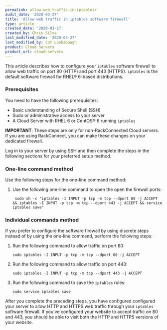 ```yaml
---
permalink: allow-web-traffic-in-iptables/
audit_date: '2020-03-27'
title: 'Allow web traffic in iptables software firewall'
type: article
created_date: '2020-03-17'
created_by: Chris Silva
last_modified_date: '2020-03-27'
last_modified_by: Cat Lookabaugh
product: Cloud Servers
product_url: cloud-servers
---
```


This article describes how to configure your `iptables` software firewall to allow web traffic on port 80 (HTTP) and port 443 (HTTPS). `iptables` is the default software firewall for RHEL&reg; 6-based distributions. 

### Prerequisites

You need to have the following prerequisites:

- Basic understanding of Secure Shell (SSH)
- Sudo or administrative access to your server
- A Cloud Server with RHEL 6 or CentOS&reg; 6 running `iptables`

**IMPORTANT**: These steps are only for non-RackConnected Cloud servers. If you are using RackConnect, you can make these changes on your dedicated firewall. 

Log in to your server by using SSH and then complete the steps in the following sections for
your preferred setup method.

### One-line command method

Use the following steps for the one-line command method:

1. Use the following one-line command to open the open the firewall ports:

        sudo sh -c "iptables -I INPUT -p tcp -m tcp --dport 80 -j ACCEPT && iptables -I INPUT -p tcp -m tcp --dport 443 -j ACCEPT && service iptables save"
        
### Individual commands method

If you prefer to configure the software firewall by using discrete steps instead of by using the
one-line command, perform the following steps:

1.  Run the following command to allow traffic on port 80:

        sudo iptables -I INPUT -p tcp -m tcp --dport 80 -j ACCEPT

2.  Run the following command to allow traffic on port 443:

        sudo iptables -I INPUT -p tcp -m tcp --dport 443 -j ACCEPT

3.  Run the following command to save the `iptables` rules:

        sudo service iptables save

After you complete the preceding steps, you have configured configured your server to allow HTTP and HTTPS web traffic through your `iptables` software firewall. If you've configured your website to accept traffic on 80 and 443, you should be able to visit both the HTTP and HTTPS versions of your website. 
